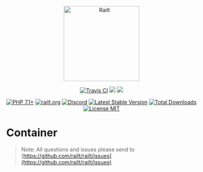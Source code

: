 <p align="center">
    <img src="https://railt.org/images/logo-dark.svg" width="200" alt="Railt" />
</p>
<p align="center">
    <a href="https://travis-ci.org/railt/container"><img src="https://travis-ci.org/railt/container.svg?branch=1.4.x" alt="Travis CI" /></a>
    <a href="https://codeclimate.com/github/railt/container/test_coverage"><img src="https://api.codeclimate.com/v1/badges/a85e7ef197001a446e16/test_coverage" /></a>
    <a href="https://codeclimate.com/github/railt/container/maintainability"><img src="https://api.codeclimate.com/v1/badges/a85e7ef197001a446e16/maintainability" /></a>
</p>
<p align="center">
    <a href="https://packagist.org/packages/railt/container"><img src="https://img.shields.io/badge/PHP-7.1+-6f4ca5.svg" alt="PHP 7.1+"></a>
    <a href="https://railt.org"><img src="https://img.shields.io/badge/official-site-6f4ca5.svg" alt="railt.org"></a>
    <a href="https://discord.gg/ND7SpD4"><img src="https://img.shields.io/badge/discord-chat-6f4ca5.svg" alt="Discord"></a>
    <a href="https://packagist.org/packages/railt/container"><img src="https://poser.pugx.org/railt/container/version" alt="Latest Stable Version"></a>
    <a href="https://packagist.org/packages/railt/container"><img src="https://poser.pugx.org/railt/container/downloads" alt="Total Downloads"></a>
    <a href="https://raw.githubusercontent.com/railt/container/1.4.x/LICENSE.md"><img src="https://poser.pugx.org/railt/container/license" alt="License MIT"></a>
</p>

# Container

> Note: All questions and issues please send 
to [https://github.com/railt/railt/issues](https://github.com/railt/railt/issues)


